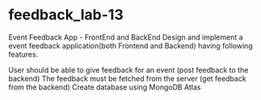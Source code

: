 # feedback_lab-13
Event Feedback App - FrontEnd and BackEnd
Design and implement a event feedback application(both Frontend and Backend) having following features.

User should be able to give feedback for an event (post feedback to the backend)
The feedback must be fetched from the server (get feedback from the backend)
Create database using MongoDB Atlas
